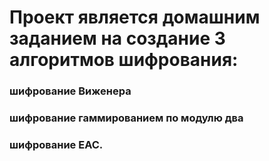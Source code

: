 ﻿# Проект является домашним заданием на создание 3 алгоритмов шифрования:
### шифрование Виженера
### шифрование гаммированием по модулю два 
### шифрование EAC.